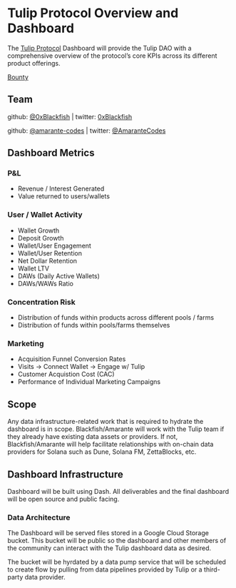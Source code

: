 # Tulip Protocol Overview and Dashboard

The [Tulip Protocol](https://tulip.garden) Dashboard will provide the Tulip DAO with a comprehensive overview of the protocol’s core KPIs across its different product offerings. 

[Bounty](https://app.realms.today/dao/413KSeuFUBSWDzfjU9BBqBAWYKmoR8mncrhV84WcGNAk/proposal/2XAVTwsMJtS9NVLtpzp1VYkbHauvLroijzUFQdDUA7YK)

## Team
github: [@0xBlackfish](https://github.com/0xBlackFish) | twitter: [0xBlackfish](https://twitter.com/0xBlackFish)

github: [@amarante-codes](https://github.com/amarante-codes) | twitter: [@AmaranteCodes](https://twitter.com/AmaranteCodes)

## Dashboard Metrics

### P&L

* Revenue / Interest Generated
* Value returned to users/wallets

### User / Wallet Activity

* Wallet Growth
* Deposit Growth
* Wallet/User Engagement
* Wallet/User Retention
* Net Dollar Retention
* Wallet LTV
* DAWs (Daily Active Wallets)
* DAWs/WAWs Ratio

### Concentration Risk

* Distribution of funds within products across different pools / farms
* Distribution of funds within pools/farms themselves

### Marketing

* Acquisition Funnel Conversion Rates
* Visits → Connect Wallet → Engage w/ Tulip
* Customer Acquistion Cost (CAC)
* Performance of Individual Marketing Campaigns

## Scope
Any data infrastructure-related work that is required to hydrate the dashboard is in scope. Blackfish/Amarante will work with the Tulip team if they already have existing data assets or providers. If not, Blackfish/Amarante will help facilitate relationships with on-chain data providers for Solana such as Dune, Solana FM, ZettaBlocks, etc.

## Dashboard Infrastructure

Dashboard will be built using Dash. All deliverables and the final dashboard will be open source and public facing.

### Data Architecture

The Dashboard will be served files stored in a Google Cloud Storage bucket. This bucket will be public so the dashboard and other members of the community can interact with the Tulip dashboard data as desired.

The bucket will be hyrdated by a data pump service that will be scheduled to create flow by pulling from data pipelines provided by Tulip or a third-party data provider.

